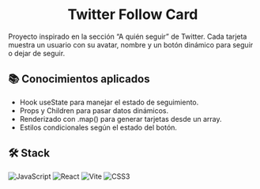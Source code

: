 <h1 align="center">Twitter Follow Card</h1> 
Proyecto inspirado en la sección “A quién seguir” de Twitter.
Cada tarjeta muestra un usuario con su avatar, nombre y un botón dinámico para seguir o dejar de seguir.

## 📚 Conocimientos aplicados
- Hook useState para manejar el estado de seguimiento.
- Props y Children para pasar datos dinámicos.
- Renderizado con .map() para generar tarjetas desde un array.
- Estilos condicionales según el estado del botón.

## 🛠️ Stack  
![JavaScript](https://img.shields.io/badge/-JavaScript-F7DF1E?style=for-the-badge&logo=javascript&logoColor=000) ![React](https://img.shields.io/badge/-React-20232A?style=for-the-badge&logo=react&logoColor=61DAFB) ![Vite](https://img.shields.io/badge/-Vite-646CFF?style=for-the-badge&logo=vite&logoColor=FFD62E) ![CSS3](https://img.shields.io/badge/-CSS3-1572B6?style=for-the-badge&logo=css3&logoColor=white)  
